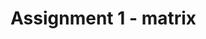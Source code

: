 # Assignment 1 - matrix




































































































